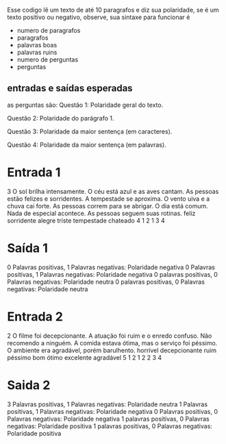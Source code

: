 Esse codigo lê um texto de até 10 paragrafos e diz sua polaridade, se é um texto positivo ou negativo, observe, sua sintaxe para funcionar é
- numero de paragrafos
- paragrafos
- palavras boas
- palavras ruins
- numero de perguntas
- perguntas

entradas e saídas esperadas
--- 
as perguntas são: 
Questão 1: Polaridade geral do texto.

Questão 2: Polaridade do parágrafo 1.

Questão 3: Polaridade da maior sentença (em caracteres).

Questão 4: Polaridade da maior sentença (em palavras).

# Entrada 1
3
O sol brilha intensamente. O céu está azul e as aves cantam. As pessoas estão felizes e sorridentes.
A tempestade se aproxima. O vento uiva e a chuva cai forte. As pessoas correm para se abrigar.
O dia está comum. Nada de especial acontece. As pessoas seguem suas rotinas.
feliz sorridente alegre
triste tempestade chateado
4
1
2 1
3
4

# Saída 1
0 Palavras positivas, 1 Palavras negativas: Polaridade negativa
0 Palavras positivas, 1 Palavras negativas: Polaridade negativa
0 palavras positivas, 0 Palavras negativas: Polaridade neutra
0 palavras positivas, 0 Palavras negativas: Polaridade neutra


# Entrada 2
2
O filme foi decepcionante. A atuação foi ruim e o enredo confuso. Não recomendo a ninguém.
A comida estava ótima, mas o serviço foi péssimo. O ambiente era agradável, porém barulhento.
horrível decepcionante ruim péssimo
bom ótimo excelente agradável
5
1
2 1
2 2
3
4

# Saida 2
3 Palavras positivas, 1 Palavras negativas: Polaridade neutra
1 Palavras positivas, 1 Palavras negativas: Polaridade negativa
0 Palavras positivas, 0 Palavras negativas: Polaridade negativa
1 palavras positivas, 0 Palavras negativas: Polaridade positiva
1 palavras positivas, 0 Palavras negativas: Polaridade positiva
